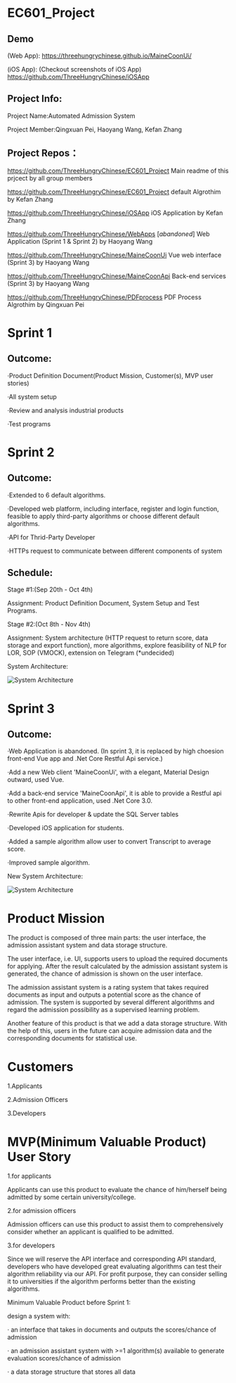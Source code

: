 # EC601_Project

## Demo
 (Web App): https://threehungrychinese.github.io/MaineCoonUi/
 
 (iOS App): (Checkout screenshots of iOS App) https://github.com/ThreeHungryChinese/iOSApp
 
## Project Info:
Project Name:Automated Admission System

Project Member:Qingxuan Pei, Haoyang Wang, Kefan Zhang

## Project Repos：

https://github.com/ThreeHungryChinese/EC601_Project Main readme of this prjcect by all group members

https://github.com/ThreeHungryChinese/EC601_Project default Algrothim by Kefan Zhang

https://github.com/ThreeHungryChinese/iOSApp iOS Application by Kefan Zhang

https://github.com/ThreeHungryChinese/WebApps [*abandoned*] Web Application (Sprint 1 & Sprint 2) by Haoyang Wang 

https://github.com/ThreeHungryChinese/MaineCoonUi Vue web interface (Sprint 3) by Haoyang Wang 

https://github.com/ThreeHungryChinese/MaineCoonApi Back-end services (Sprint 3) by Haoyang Wang

https://github.com/ThreeHungryChinese/PDFprocess PDF Process Algrothim by Qingxuan Pei

# Sprint 1


## Outcome:

·Product Definition Document(Product Mission, Customer(s), MVP user stories)

·All system setup

·Review and analysis industrial products

·Test programs

# Sprint 2

## Outcome:

·Extended to 6 default algorithms.

·Developed web platform, including interface, register and login function, feasible to apply third-party algorithms or choose different default algorithms.

·API for Thrid-Party Developer

·HTTPs request to communicate between different components of system

## Schedule:


Stage #1:(Sep 20th - Oct 4th)

Assignment: Product Definition Document, System Setup and Test Programs.


Stage #2:(Oct 8th - Nov 4th)

Assignment: System architecture (HTTP request to return score, data storage and export function), more algorithms,
            explore feasibility of NLP for LOR, SOP (VMOCK), extension on Telegram (*undecided)


System Architecture:

![System Architecture](/pictures/SystemArchitecture1.png)

# Sprint 3

## Outcome:

·Web Application is abandoned. (In sprint 3, it is replaced by high choesion front-end Vue app and .Net Core Restful Api service.)

·Add a new Web client 'MaineCoonUi', with a elegant, Material Design outward, used Vue.

·Add a back-end service 'MaineCoonApi', it is able to provide a Restful api to other front-end application, used .Net Core 3.0.

·Rewrite Apis for developer & update the SQL Server tables 

·Developed iOS application for students.

·Added a sample algorithm allow user to convert Transcript to average score.

·Improved sample algorithm.


New System Architecture:

![System Architecture](/pictures/picturesSystemArchitecture2.png)

# Product Mission

The product is composed of three main parts: the user interface, the admission assistant
system and data storage structure.

The user interface, i.e. UI, supports users to upload the required documents for applying.
After the result calculated by the admission assistant system is generated, the chance of 
admission is shown on the user interface.

The admission assistant system is a rating system that takes required documents as input
and outputs a potential score as the chance of admission. The system is supported by 
several different algorithms and regard the admission possibility as a supervised learning
problem.

Another feature of this product is that we add a data storage structure. With the help of
this, users in the future can acquire admission data and the corresponding documents for 
statistical use.

# Customers

1.Applicants

2.Admission Officers

3.Developers

# MVP(Minimum Valuable Product) User Story

1.for applicants

Applicants can use this product to evaluate the chance of him/herself being admitted
by some certain university/college.

2.for admission officers

Admission officers can use this product to assist them to comprehensively consider whether
an applicant is qualified to be admitted.

3.for developers

Since we will reserve the API interface and corresponding API standard, developers who 
have developed great evaluating algorithms can test their algorithm reliability via 
our API. For profit purpose, they can consider selling it to universities if the algorithm
performs better than the existing algorithms.

Minimum Valuable Product before Sprint 1:

design a system with:

· an interface that takes in documents and outputs the scores/chance of admission

· an admission assistant system with >=1 algorithm(s) available to generate evaluation scores/chance of admission

· a data storage structure that stores all data



            
